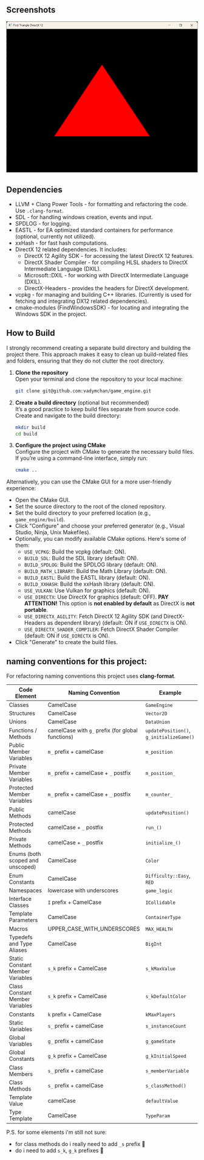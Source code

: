 ## Screenshots

![First Triangle DirectX 12](screenshots/first_triangle_dx12.png)

## Dependencies

- LLVM + Clang Power Tools - for formatting and refactoring the code. Use `.clang-format`.
- SDL - for handling windows creation, events and input.
- SPDLOG - for logging.
- EASTL - for EA optimized standard containers for performance (optional, currently not utilized).
- xxHash - for fast hash computations.
- DirectX 12 related dependencies. It includes:
  - DirectX 12 Agility SDK - for accessing the latest DirectX 12 features.
  - DirectX Shader Compiler - for compiling HLSL shaders to DirectX Intermediate Language (DXIL).
  - Microsoft::DXIL - for working with DirectX Intermediate Language (DXIL).
  - DirectX-Headers - provides the headers for DirectX development.
- vcpkg - for managing and building C++ libraries. (Currently is used for fetching and integrating DX12 related dependencies).
- cmake-modules (FindWindowsSDK) - for locating and integrating the Windows SDK in the project.

## How to Build

I strongly recommend creating a separate build directory and building the project there. This approach makes it easy to clean up build-related files and folders, ensuring that they do not clutter the root directory.

1. **Clone the repository**  
   Open your terminal and clone the repository to your local machine:

   ```bash
   git clone git@github.com:vadymchan/game_engine.git
   ```

2. **Create a build directory** (optional but recommended)  
   It’s a good practice to keep build files separate from source code. Create and navigate to the build directory:

   ```bash
   mkdir build
   cd build
   ```

3. **Configure the project using CMake**  
   Configure the project with CMake to generate the necessary build files.  
   If you’re using a command-line interface, simply run:
   ```bash
   cmake ..
   ```

Alternatively, you can use the CMake GUI for a more user-friendly experience:

- Open the CMake GUI.
- Set the source directory to the root of the cloned repository.
- Set the build directory to your preferred location (e.g., `game_engine/build`).
- Click "Configure" and choose your preferred generator (e.g., Visual Studio, Ninja, Unix Makefiles).
- Optionally, you can modify available CMake options. Here's some of them:
  - `USE_VCPKG`: Build the vcpkg (default: ON).
  - `BUILD_SDL`: Build the SDL library (default: ON).
  - `BUILD_SPDLOG`: Build the SPDLOG library (default: ON).
  - `BUILD_MATH_LIBRARY`: Build the Math Library (default: ON).
  - `BUILD_EASTL`: Build the EASTL library (default: ON).
  - `BUILD_XXHASH`: Build the xxHash library (default: ON).
  - `USE_VULKAN`: Use Vulkan for graphics (default: ON).
  - `USE_DIRECTX`: Use DirectX for graphics (default: OFF). **PAY ATTENTION!** This option is **not enabled by default** as DirectX is **not portable**.
  - `USE_DIRECTX_AGILITY`: Fetch DirectX 12 Agility SDK (and DirectX-Headers as dependent library) (default: ON if `USE_DIRECTX` is ON).
  - `USE_DIRECTX_SHADER_COMPILER`: Fetch DirectX Shader Compiler (default: ON if `USE_DIRECTX` is ON).
- Click "Generate" to create the build files.

## naming conventions for this project:

For refactoring naming conventions this project uses **clang-format**.

| Code Element                     | Naming Convention                                 | Example                                  |
| -------------------------------- | ------------------------------------------------- | ---------------------------------------- |
| Classes                          | CamelCase                                         | `GameEngine`                             |
| Structures                       | CamelCase                                         | `Vector2D`                               |
| Unions                           | CamelCase                                         | `DataUnion`                              |
| Functions / Methods              | camelCase with `g_` prefix (for global functions) | `updatePosition()`, `g_initializeGame()` |
| Public Member Variables          | `m_` prefix + camelCase                           | `m_position`                             |
| Private Member Variables         | `m_` prefix + camelCase + `_` postfix             | `m_position_`                            |
| Protected Member Variables       | `m_` prefix + camelCase + `_` postfix             | `m_counter_`                             |
| Public Methods                   | camelCase                                         | `updatePosition()`                       |
| Protected Methods                | camelCase + `_` postfix                           | `run_()`                                 |
| Private Methods                  | camelCase + `_` postfix                           | `initialize_()`                          |
| Enums (both scoped and unscoped) | CamelCase                                         | `Color`                                  |
| Enum Constants                   | CamelCase                                         | `Difficulty::Easy`, `RED`                |
| Namespaces                       | lowercase with underscores                        | `game_logic`                             |
| Interface Classes                | `I` prefix + CamelCase                            | `ICollidable`                            |
| Template Parameters              | CamelCase                                         | `ContainerType`                          |
| Macros                           | UPPER_CASE_WITH_UNDERSCORES                       | `MAX_HEALTH`                             |
| Typedefs and Type Aliases        | CamelCase                                         | `BigInt`                                 |
| Static Constant Member Variables | `s_k` prefix + CamelCase                          | `s_kMaxValue`                            |
| Class Constant Member Variables  | `s_k` prefix + CamelCase                          | `s_kDefaultColor`                        |
| Constants                        | `k` prefix + CamelCase                            | `kMaxPlayers`                            |
| Static Variables                 | `s_` prefix + camelCase                           | `s_instanceCount`                        |
| Global Variables                 | `g_` prefix + camelCase                           | `g_gameState`                            |
| Global Constants                 | `g_k` prefix + CamelCase                          | `g_kInitialSpeed`                        |
| Class Members                    | `s_` prefix + camelCase                           | `s_memberVariable`                       |
| Class Methods                    | `s_` prefix + camelCase                           | `s_classMethod()`                        |
| Template Value                   | camelCase                                         | `defaultValue`                           |
| Type Template                    | CamelCase                                         | `TypeParam`                              |

P.S. for some elements i'm still not sure:

- for class methods do i really need to add `_s` prefix 🤔
- do i need to add `s_k`, `g_k` prefixes 🤔
